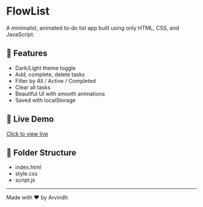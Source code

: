 # FlowList
A minimalist, animated to-do list app built using only HTML, CSS, and JavaScript.

## 🌟 Features
- Dark/Light theme toggle
- Add, complete, delete tasks
- Filter by All / Active / Completed
- Clear all tasks
- Beautiful UI with smooth animations
- Saved with localStorage

## 🚀 Live Demo
[Click to view live](https://arvindh30.github.io/FlowList)

## 📁 Folder Structure
- index.html
- style.css
- script.js

---

Made with ❤️ by Arvindh
